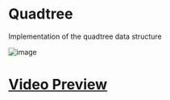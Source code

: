 # Quadtree
Implementation of the quadtree data structure

![image](https://github.com/IncorrectPleaseTryAgain/Quadtree/assets/99939034/da3ce7c2-ffc4-43a9-91dc-4189921a1ef2)
# <a href="https://www.youtube.com/watch?v=Jfst3Hv1Izg">Video Preview</a>
